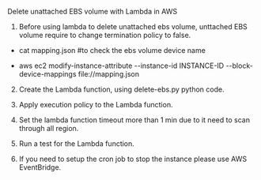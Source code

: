Delete unattached EBS volume with Lambda in AWS

1. Before using lambda to delete unattached ebs volume, unttached EBS volume require to change termination policy to false. 
- cat mapping.json #to check the ebs volume device name

- aws ec2 modify-instance-attribute --instance-id INSTANCE-ID --block-device-mappings file://mapping.json

2. Create the Lambda function, using delete-ebs.py python code.

2. Apply execution policy to the Lambda function. 

3. Set the lambda function timeout more than 1 min due to it need to scan through all region.

4. Run a test for the Lambda function.

5. If you need to setup the cron job to stop the instance please use AWS EventBridge.
